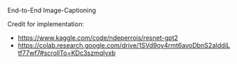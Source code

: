 End-to-End Image-Captioning


Credit for implementation: 
- https://www.kaggle.com/code/ndeperrois/resnet-gpt2
- https://colab.research.google.com/drive/1SVd9oy4rmt6avoDbnS2aIddiLtf77wf7#scrollTo=KDc3szmqlyxb
